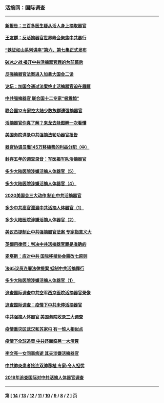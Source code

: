 ### 活摘网：国际调查
---
#### [新报告：三百多医生疑从活人身上摘取器官](../../pages/nf5947/n13703044.md?05190430) 
#### [王友群：反活摘器官世界峰会聚焦中共暴行](../../pages/nf5947/n13250738.md?05190430) 
#### [“铁证如山系列讲座”第六、第七集正式发布](../../pages/nf5947/n13106287.md?05190430) 
#### [破冰之战 揭开中共活摘器官罪的台前幕后](../../pages/nf5947/n13082457.md?05190430) 
#### [反强摘器官法案进入加拿大国会二读](../../pages/nf5947/n13033450.md?05190430) 
#### [论坛：加国会通过法案终止活摘器官迫在眉睫](../../pages/nf5947/n13029839.md?05190430) 
#### [中共强摘器官 联合国十二专家“极震惊”](../../pages/nf5947/n13024313.md?05190430) 
#### [联合国12专家控大陆少数族群遭强摘器官](../../pages/nf5947/n13023877.md?05190430) 
#### [活摘器官你真了解？来龙去脉图解一次看懂](../../pages/nf5947/n13013820.md?05190430) 
#### [美国务院详录中共强摘法轮功器官报告](../../pages/nf5947/n12944519.md?05190430) 
#### [器官协调员曝145万移植费的利益分配（中）](../../pages/nf5947/n12894547.md?05190430) 
#### [封存五年的调查录音：军医揭军队活摘器官](../../pages/nf5947/n12798692.md?05190430) 
#### [多少大陆医院涉嫌活摘人体器官（5）](../../pages/nf5947/n12768383.md?05190430) 
#### [多少大陆医院涉嫌活摘人体器官（4）](../../pages/nf5947/n12664434.md?05190430) 
#### [2020美国会三大动作 制止中共活摘器官](../../pages/nf5947/n12682004.md?05190430) 
#### [多少中共高官泄漏中共活摘人体器官（1）](../../pages/nf5947/n12671234.md?05190430) 
#### [多少大陆医院涉嫌活摘人体器官（2）](../../pages/nf5947/n12655589.md?05190430) 
#### [美议员提制止中共强摘器官法案 专家指意义大](../../pages/nf5947/n12630561.md?05190430) 
#### [英御用律师：判决中共活摘器官罪是准确的](../../pages/nf5947/n12580740.md?05190430) 
#### [麦塔斯：应对中共 国际移植协会需改七原则](../../pages/nf5947/n12514711.md?05190430) 
#### [法65议员连署法律提案 抵制中共活摘罪行](../../pages/nf5947/n12437047.md?05190430) 
#### [多少大陆医院涉嫌活摘人体器官（1）](../../pages/nf5947/n12414284.md?05190430) 
#### [追查国际调查中共空军西京医院活摘器官录像](../../pages/nf5947/n12348837.md?05190430) 
#### [追查国际调查：疫情下中共未停活摘器官](../../pages/nf5947/n12273415.md?05190430) 
#### [中共强摘人体器官 美国务院收录三大调查](../../pages/nf5947/n12181488.md?05190430) 
#### [疫情重灾区武汉和苏家屯 有一惊人相似点](../../pages/nf5947/n12150824.md?05190430) 
#### [疫情下全球追责 中共还面临另一大清算](../../pages/nf5947/n12070397.md?05190430) 
#### [李文亮一女同事病逝 其夫涉嫌活摘器官](../../pages/nf5947/n11957882.md?05190430) 
#### [中共肺炎患者接连双肺移植 专家:令人担忧](../../pages/nf5947/n11945516.md?05190430) 
#### [2019年追查国际对中共活摘人体器官调查](../../pages/nf5947/n11917733.md?05190430) 

---
#### 第 [ [14](./14.md?05190430) / [13](./13.md?05190430) / [12](./12.md?05190430) / [11](./11.md?05190430) / [10](./10.md?05190430) / [9](./9.md?05190430) / [8](./8.md?05190430) / [7](./7.md?05190430) ] 页
